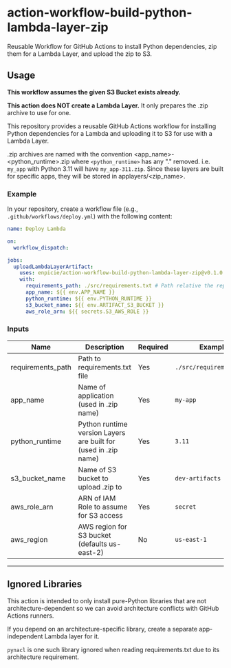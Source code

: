 # action-workflow-build-python-lambda-layer-zip

Reusable Workflow for GitHub Actions to install Python dependencies, zip them for a Lambda Layer, and upload the zip to S3.

## Usage

**This workflow assumes the given S3 Bucket exists already.**

**This action does NOT create a Lambda Layer.** It only prepares the .zip archive to use for one.

This repository provides a reusable GitHub Actions workflow for installing Python dependencies for a Lambda and uploading it to S3 for use with a Lambda Layer.

.zip archives are named with the convention <app_name>-<python_runtime>.zip where `<python_runtime>` has any "." removed. i.e. `my_app` with Python 3.11 will have `my_app-311.zip`. Since these layers are built for specific apps, they will be stored in applayers/<zip_name>.

### Example

In your repository, create a workflow file (e.g., `.github/workflows/deploy.yml`) with the following content:

```yaml
name: Deploy Lambda

on:
  workflow_dispatch:

jobs:
  uploadLambdaLayerArtifact:
    uses: enpicie/action-workflow-build-python-lambda-layer-zip@v0.1.0
    with:
      requirements_path: ./src/requirements.txt # Path relative the repository root
      app_name: ${{ env.APP_NAME }}
      python_runtime: ${{ env.PYTHON_RUNTIME }}
      s3_bucket_name: ${{ env.ARTIFACT_S3_BUCKET }}
      aws_role_arn: ${{ secrets.S3_AWS_ROLE }}
```

### Inputs

| Name              | Description                                                     | Required | Example                  |
| ----------------- | --------------------------------------------------------------- | -------- | ------------------------ |
| requirements_path | Path to requirements.txt file                                   | Yes      | `./src/requirements.txt` |
| app_name          | Name of application (used in .zip name)                         | Yes      | `my-app`                 |
| python_runtime    | Python runtime version Layers are built for (used in .zip name) | Yes      | `3.11`                   |
| s3_bucket_name    | Name of S3 bucket to upload .zip to                             | Yes      | `dev-artifacts`          |
| aws_role_arn      | ARN of IAM Role to assume for S3 access                         | Yes      | `secret`                 |
| aws_region        | AWS region for S3 bucket (defaults us-east-2)                   | No       | `us-east-1`              |

---

## Ignored Libraries

This action is intended to only install pure-Python libraries that are not architecture-dependent so we can avoid architecture conflicts with GitHub Actions runners.

If you depend on an architecture-specific library, create a separate app-independent Lambda layer for it.

`pynacl` is one such library ignored when reading requirements.txt due to its architecture requirement.

